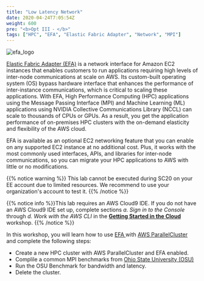 ```yaml
---
title: "Low Latency Network"
date: 2020-04-24T7:05:54Z
weight: 600
pre: "<b>Opt III ⁃ </b>"
tags: ["HPC", "EFA", "Elastic Fabric Adapter", "Network", "MPI"]
---
```


![efa_logo](/images/efa/efa.png)

[Elastic Fabric Adapter (EFA)](https://aws.amazon.com/hpc/efa/) is a network interface for Amazon EC2 instances that enables customers to run applications requiring high levels of inter-node communications at scale on AWS. Its custom-built operating system (OS) bypass hardware interface that enhances the performance of inter-instance communications, which is critical to scaling these applications. With EFA, High Performance Computing (HPC) applications using the Message Passing Interface (MPI) and Machine Learning (ML) applications using NVIDIA Collective Communications Library (NCCL) can scale to thousands of CPUs or GPUs. As a result, you get the application performance of on-premises HPC clusters with the on-demand elasticity and flexibility of the AWS cloud.

EFA is available as an optional EC2 networking feature that you can enable on any supported EC2 instance at no additional cost. Plus, it works with the most commonly used interfaces, APIs, and libraries for inter-node communications, so you can migrate your HPC applications to AWS with little or no modifications.

{{% notice warning %}} This lab cannot be executed during SC20 on your EE account due to limited resources. We recommend to use your organization's account to test it.
{{% /notice %}}


{{% notice info %}}This lab requires an AWS Cloud9 IDE. If you do not have an AWS Cloud9 IDE set up, complete sections *a. Sign in to the Console* through *d. Work with the AWS CLI* in the [**Getting Started in the Cloud**](/02-aws-getting-started.html) workshop.
{{% /notice %}}

In this workshop, you will learn how to use [ EFA ](https://aws.amazon.com/hpc/efa/) with [AWS ParallelCluster](https://aws.amazon.com/hpc/parallelcluster/) and complete the following steps:

- Create a new HPC cluster with AWS ParallelCluster and EFA enabled.
- Complile a common MPI benchmarks from [Ohio State University (OSU) ](http://mvapich.cse.ohio-state.edu/benchmarks/)
- Run the OSU Benchmark for bandwidth and latency.
- Delete the cluster.
